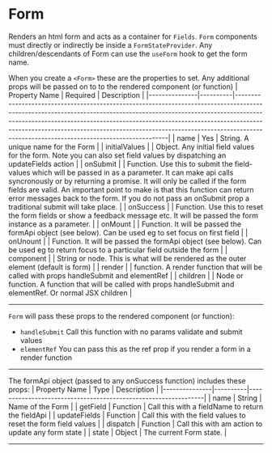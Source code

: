 # Form

Renders an html form and acts as a container for `Fields`. `Form` components must directly or indirectly be inside a `FormStateProvider`.
Any children/descendants of Form can use the `useForm` hook to get the form name.

When you create a `<Form>` these are the properties to set. Any additional props will be passed on to to the rendered component (or function)
| Property Name | Required | Description                                                                                                                                                                                                                                                                                                                                                                     |
|---------------|----------|---------------------------------------------------------------------------------------------------------------------------------------------------------------------------------------------------------------------------------------------------------------------------------------------------------------------------------------------------------------------------------|
| name          | Yes      | String. A unique name for the Form                                                                                                                                                                                                                                                                                                                                              |
| initialValues |          | Object. Any initial field values for the form. Note you can also set field values by dispatching an updateFields action                                                                                                                                                                                                                                                         |
| onSubmit      |          | Function. Use this to submit the field-values which will be passed in as a parameter. It can make api calls syncronously or by returning a promise. It will only be called if the form fields are valid. An important point to make is that this function can return error messages back to the form. If you do not pass an onSubmit prop a traditional submit will take place. |
| onSuccess     |          | Function. Use this to reset the form fields or show a feedback message etc. It will be passed the form instance as a parameter.                                                                                                                                                                                                                                                 |
| onMount       |          | Function. It will be passed the formApi object (see below). Can be used eg to set focus on first field                                                                                                                                                                                                                                                                          |
| onUnount      |          | Function. It will be passed the formApi object (see below). Can be used eg to return focus to a particular field outside the form                                                                                                                                                                                                                                         |
| component     |          | String or node. This is what will be rendered as the outer element (default is form)                                                                                                                                                                                                                                                                                            |
| render        |          | function. A render function that will be called with props handleSubmit and elementRef                                                                                                                                                                                                                                                                                          |
| children      |          | Node or function. A function that will be called with props handleSubmit and elementRef. Or normal JSX children                                                                                                                                                                                                                                                                 |

---

`Form` will pass these props to the rendered component (or function):
* `handleSubmit` Call this function with no params validate and submit values
* `elementRef` You can pass this as the ref prop if you render a form in a render function

---

The formApi object (passed to any onSuccess function) includes these props:
| Property Name | Type     | Description                                                    |
|---------------|----------|----------------------------------------------------------------|
| name          | String   | Name of the Form                                               |
| getField      | Function | Call this with a fieldName to return the fieldApi              |
| updateFields  | Function | Call this with the field values to reset the form field values |
| dispatch      | Function | Call this with am action to update any form state              |
| state         | Object   | The current Form state.                                        |

---